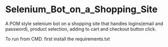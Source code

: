 # Selenium_Bot_on_a_Shopping_Site
A POM style selenium bot on a shopping site that handles logins(email and password), product selection, adding to cart and checkout button click.

To run from CMD. first install the requirements.txt
